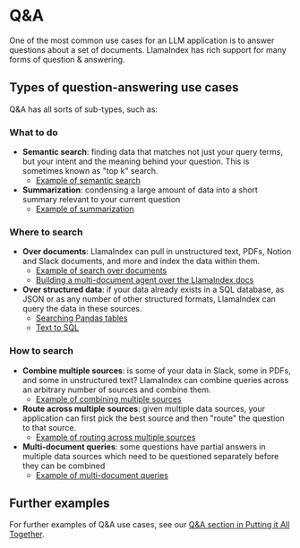 # Q&A

One of the most common use cases for an LLM application is to answer questions about a set of documents. LlamaIndex has rich support for many forms of question & answering.

## Types of question-answering use cases

Q&A has all sorts of sub-types, such as:

### What to do

- **Semantic search**: finding data that matches not just your query terms, but your intent and the meaning behind your question. This is sometimes known as "top k" search.
  - [Example of semantic search](semantic-search)
- **Summarization**: condensing a large amount of data into a short summary relevant to your current question
  - [Example of summarization](summarization)

### Where to search

- **Over documents**: LlamaIndex can pull in unstructured text, PDFs, Notion and Slack documents, and more and index the data within them.
  - [Example of search over documents](combine-multiple-sources)
  - [Building a multi-document agent over the LlamaIndex docs](/docs/examples/agent/multi_document_agents-v1.ipynb)
- **Over structured data**: if your data already exists in a SQL database, as JSON or as any number of other structured formats, LlamaIndex can query the data in these sources.
  - [Searching Pandas tables](/examples/query_engine/pandas_query_engine.ipynb)
  - [Text to SQL](/examples/index_structs/struct_indices/SQLIndexDemo.ipynb)

### How to search

- **Combine multiple sources**: is some of your data in Slack, some in PDFs, and some in unstructured text? LlamaIndex can combine queries across an arbitrary number of sources and combine them.
  - [Example of combining multiple sources](combine-multiple-sources)
- **Route across multiple sources**: given multiple data sources, your application can first pick the best source and then "route" the question to that source.
  - [Example of routing across multiple sources](route-across-multiple-sources)
- **Multi-document queries**: some questions have partial answers in multiple data sources which need to be questioned separately before they can be combined
  - [Example of multi-document queries](multi-document-queries)

## Further examples

For further examples of Q&A use cases, see our [Q&A section in Putting it All Together](/docs/understanding/putting_it_all_together/q_and_a.md).
